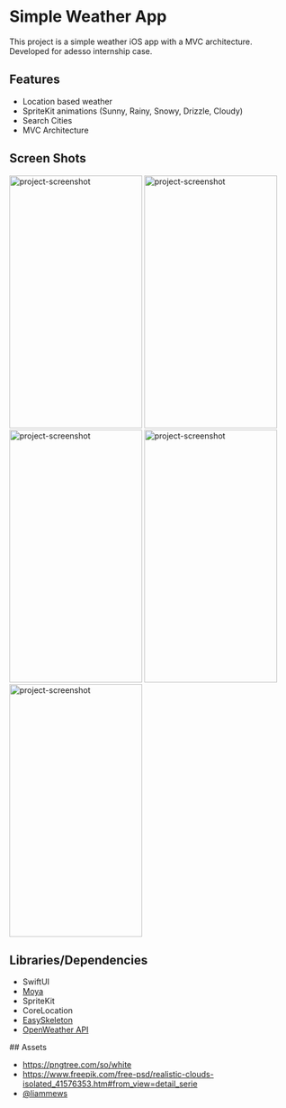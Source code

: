 
# Simple Weather App

This project is a simple weather iOS app with a MVC architecture. Developed for adesso internship case.


## Features

- Location based weather
- SpriteKit animations (Sunny, Rainy, Snowy, Drizzle, Cloudy)
- Search Cities
- MVC Architecture

  
## Screen Shots

<div align="left">
<img src="https://github.com/sapazutku/SimpleWeatherApp/assets/64533036/3b153437-47cd-4c87-9c25-df6b8803263d" alt="project-screenshot" width="236" height="448" />
<img src="https://github.com/sapazutku/SimpleWeatherApp/assets/64533036/e9e0fe4e-e1d7-488e-ba74-988e2fd0ad28" alt="project-screenshot" width="236" height="448" />
<img src="https://github.com/sapazutku/SimpleWeatherApp/assets/64533036/c16004bd-4922-4b80-a844-78e563161eb9" alt="project-screenshot" width="236" height="448" />
<img src="https://github.com/sapazutku/SimpleWeatherApp/assets/64533036/ddd075dc-00c2-43a3-adfc-efdcd2c63dd1" alt="project-screenshot" width="236" height="448" />
<img src="https://github.com/sapazutku/SimpleWeatherApp/assets/64533036/5ed39cf6-35e5-4d5d-96b9-7fd786e07b0c" alt="project-screenshot" width="236" height="448" />
</div>


  
## Libraries/Dependencies

- SwiftUI
- [Moya](https://github.com/Moya/Moya)
- SpriteKit
- CoreLocation
- [EasySkeleton](https://github.com/SpectralDragon/EasySkeleton)
- [OpenWeather API](https://openweathermap.org/api)

## Assets

- https://pngtree.com/so/white
- https://www.freepik.com/free-psd/realistic-clouds-isolated_41576353.htm#from_view=detail_serie
- [@liammews](https://www.figma.com/@liammews)
  

